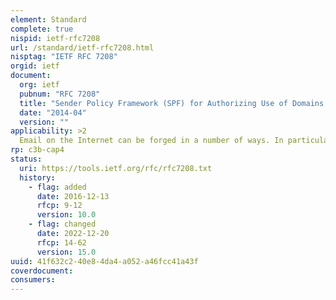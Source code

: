```yaml
---
element: Standard
complete: true
nispid: ietf-rfc7208
url: /standard/ietf-rfc7208.html
nisptag: "IETF RFC 7208"
orgid: ietf
document:
  org: ietf
  pubnum: "RFC 7208"
  title: "Sender Policy Framework (SPF) for Authorizing Use of Domains in Email, Version 1"
  date: "2014-04"
  version: ""
applicability: >2
  Email on the Internet can be forged in a number of ways. In particular, existing protocols place no restriction on what a sending host can use as the MAIL FROM of a message or the domain given on the SMTP HELO/EHLO commands. This document describes version 1 of the Sender Policy Framework (SPF) protocol, whereby Administrative Management Domains (ADMDs) can explicitly authorize the hosts that are allowed to use their domain names, and a receiving host can check such authorization.
rp: c3b-cap4
status:
  uri: https://tools.ietf.org/rfc/rfc7208.txt
  history: 
    - flag: added
      date: 2016-12-13
      rfcp: 9-12
      version: 10.0
    - flag: changed
      date: 2022-12-20
      rfcp: 14-62
      version: 15.0
uuid: 41f632c2-40e8-4da4-a052-a46fcc41a43f
coverdocument:
consumers:
---
```

